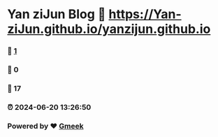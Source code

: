# Yan ziJun Blog :link: https://Yan-ziJun.github.io/yanzijun.github.io 
### :page_facing_up: [1](https://Yan-ziJun.github.io/yanzijun.github.io/tag.html) 
### :speech_balloon: 0 
### :hibiscus: 17 
### :alarm_clock: 2024-06-20 13:26:50 
### Powered by :heart: [Gmeek](https://github.com/Meekdai/Gmeek)
